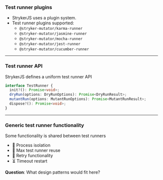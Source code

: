 ### Test runner plugins

* StrykerJS uses a plugin system.
* Test runner plugins supported:
    * `@stryker-mutator/karma-runner` 
    * `@stryker-mutator/jasmine-runner`
    * `@stryker-mutator/mocha-runner`
    * `@stryker-mutator/jest-runner`
    * `@stryker-mutator/cucumber-runner`

---

### Test runner API

StrykerJS defines a uniform test runner API

```ts [1-1000|3,4]
interface TestRunner {
  init?(): Promise<void>;
  dryRun(options: DryRunOptions): Promise<DryRunResult>;
  mutantRun(options: MutantRunOptions): Promise<MutantRunResult>;
  dispose?(): Promise<void>;
}
```

---

### Generic test runner functionality

Some functionality is shared between test runners

<emoji-list class="sm">

* 🧱 Process isolation
* 🚮 Max test runner reuse
* 🔂 Retry functionality
* ⏳ Timeout restart

</emoji-list>

**Question**: What design patterns would fit here?

<!-- .element class="fragment" -->